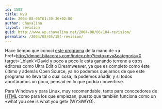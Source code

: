 ```yaml
---
id: 1502
title: Nvu
date: 2004-08-06T01:30:36+02:00
author: Chavalina
layout: revision
guid: http://www.wp.chavalina.net/2004/08/06/184-revision/
permalink: /2004/08/06/184-revision/
---
```

Hace tiempo que conocí <a href=http://www.nvu.com/index.html target=&prime;_blank&prime;>este programa</a> de la mano de <a href=http://dmnet.bitacoras.com/index.php?texto=nvu&categoria=0 target=&prime;_blank&prime;>David</a> y poco a poco le está ganando terreno a otros editores como Ultra Edit o Dreamweaver, ya que es completo como éste &uacute;ltimo y además Open Source, ya no podemos quejarnos de que este programa no lleva tal o cual cosa, la podemos a&ntilde;adir, y si todos aportáramos un poco, pensad en lo que podría convertirse.

Para Windows y para Linux, muy recomendable, tanto para conocedores de <acronym title="HyperText Markup Language">HTML</acronym> como para los que empiezan, puesto que también funciona como un «what you see is what you get» (WYSIWYG).